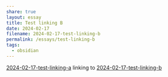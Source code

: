 ```yaml
---
share: true
layout: essay
title: Test linking B
date: 2024-02-17
filename: 2024-02-17-test-linking-b
permalink: /essays/test-linking-b
tags:
  - obsidian
---
```


[2024-02-17-test-linking-a](./2024-02-17-test-linking-a.md) linking to [2024-02-17-test-linking-b](2024-02-17-test-linking-b.md)